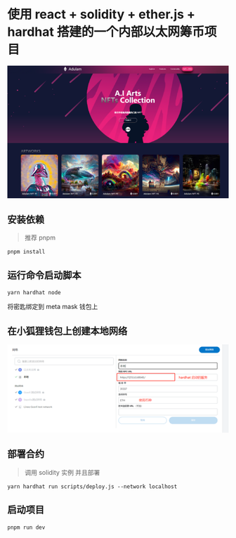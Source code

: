 # 使用 react + solidity + ether.js + hardhat 搭建的一个内部以太网筹币项目

![](https://github.com/chuguofei/react-nft-web3/blob/main/public/cover.png)

## 安装依赖

> 推荐 pnpm

```shell
pnpm install 
```

## 运行命令启动脚本

```shell
yarn hardhat node
```

将密匙绑定到 meta mask 钱包上

## 在小狐狸钱包上创建本地网络

![](https://github.com/chuguofei/react-nft-web3/blob/main/public/mark-localhost.png)

## 部署合约

> 调用 solidity 实例 并且部署

```shell
yarn hardhat run scripts/deploy.js --network localhost
```

## 启动项目

```shell
pnpm run dev
```
